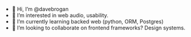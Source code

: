 - 👋 Hi, I’m @davebrogan
- 👀 I’m interested in web audio, usability.
- 🌱 I’m currently learning backed web (python, ORM, Postgres)
- 💞️ I’m looking to collaborate on frontend frameworks? Design systems.

<!---
davebrogan/davebrogan is a ✨ special ✨ repository because its `README.md` (this file) appears on your GitHub profile.
You can click the Preview link to take a look at your changes.
--->
